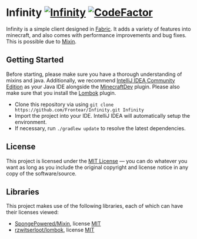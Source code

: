 # Infinity [![Infinity](https://github.com/Frontear/Infinity/workflows/Infinity/badge.svg)](https://github.com/Frontear/Infinity/actions?query=workflow%3AInfinity) [![CodeFactor](https://www.codefactor.io/repository/github/frontear/infinity/badge)](https://www.codefactor.io/repository/github/frontear/infinity)
Infinity is a simple client designed in [Fabric](https://fabricmc.net). It adds a variety of features into minecraft, and also comes with performance improvements and bug fixes. This is possible due to [Mixin](https://github.com/SpongePowered/Mixin).

## Getting Started
Before starting, please make sure you have a thorough understanding of mixins and java. Additionally, we recommend [IntelliJ IDEA Community Edition](https://www.jetbrains.com/idea/) as your Java IDE alongside the [MinecraftDev](https://github.com/minecraft-dev/MinecraftDev) plugin.
Please also make sure that you install the [Lombok](https://plugins.jetbrains.com/plugin/6317-lombok) plugin.

- Clone this repository via using `git clone https://github.com/Frontear/Infinity.git Infinity`
- Import the project into your IDE. IntelliJ IDEA will automatically setup the environment.
- If necessary, run `./gradlew update` to resolve the latest dependencies.

## License
This project is licensed under the [MIT License](https://tldrlegal.com/license/mit-license) &#8212; you can do whatever you want as long as you include the original copyright and license notice in any copy of the software/source.

## Libraries
This project makes use of the following libraries, each of which can have their licenses viewed:
- [SpongePowered/Mixin](https://github.com/SpongePowered/Mixin), license [MIT](https://github.com/SpongePowered/Mixin/blob/master/LICENSE.txt)
- [rzwitserloot/lombok](https://github.com/rzwitserloot/lombok), license [MIT](https://github.com/rzwitserloot/lombok/blob/master/LICENSE)
